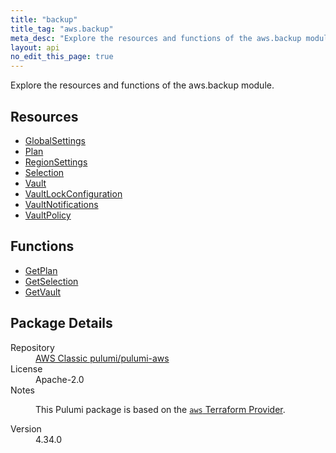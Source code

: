 ```yaml
---
title: "backup"
title_tag: "aws.backup"
meta_desc: "Explore the resources and functions of the aws.backup module."
layout: api
no_edit_this_page: true
---
```


<!-- WARNING: this file was generated by Pulumi Docs Generator. -->
<!-- Do not edit by hand unless you're certain you know what you are doing! -->

Explore the resources and functions of the aws.backup module.

<h2 id="resources">Resources</h2>
<ul class="api">
    <li><a href="globalsettings/" title="GlobalSettings"><span class="api-symbol api-symbol--resource"></span>GlobalSettings</a></li>
    <li><a href="plan/" title="Plan"><span class="api-symbol api-symbol--resource"></span>Plan</a></li>
    <li><a href="regionsettings/" title="RegionSettings"><span class="api-symbol api-symbol--resource"></span>RegionSettings</a></li>
    <li><a href="selection/" title="Selection"><span class="api-symbol api-symbol--resource"></span>Selection</a></li>
    <li><a href="vault/" title="Vault"><span class="api-symbol api-symbol--resource"></span>Vault</a></li>
    <li><a href="vaultlockconfiguration/" title="VaultLockConfiguration"><span class="api-symbol api-symbol--resource"></span>VaultLockConfiguration</a></li>
    <li><a href="vaultnotifications/" title="VaultNotifications"><span class="api-symbol api-symbol--resource"></span>VaultNotifications</a></li>
    <li><a href="vaultpolicy/" title="VaultPolicy"><span class="api-symbol api-symbol--resource"></span>VaultPolicy</a></li>
</ul>

<h2 id="functions">Functions</h2>
<ul class="api">
    <li><a href="getplan/" title="GetPlan"><span class="api-symbol api-symbol--function"></span>GetPlan</a></li>
    <li><a href="getselection/" title="GetSelection"><span class="api-symbol api-symbol--function"></span>GetSelection</a></li>
    <li><a href="getvault/" title="GetVault"><span class="api-symbol api-symbol--function"></span>GetVault</a></li>
</ul>

<h2 id="package-details">Package Details</h2>
<dl class="package-details">
	<dt>Repository</dt>
	<dd><a href="https://github.com/pulumi/pulumi-aws">AWS Classic pulumi/pulumi-aws</a></dd>
	<dt>License</dt>
	<dd>Apache-2.0</dd>
	<dt>Notes</dt>
	<dd><p>This Pulumi package is based on the <a href="https://github.com/hashicorp/terraform-provider-aws"><code>aws</code> Terraform Provider</a>.</p>
</dd>
	<dt>Version</dt>
	<dd>4.34.0</dd>
</dl>

